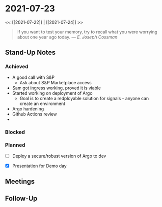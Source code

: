 # 2021-07-23

<< [[2021-07-22]] | [[2021-07-24]] >>

> If you want to test your memory, try to recall what you were worrying about one year ago today.
> &mdash; <cite>E. Joseph Cossman</cite>

## Stand-Up Notes

### Achieved
- A good call with S&P
	- Ask about S&P Marketplace access
- Sam got ingress working, proved it is viable
- Started working on deployment of Argo
	- Goal is to create a redployable solution for signals - anyone can create an environment
- Argo hardening
- Github Actions review
- 
### Blocked

### Planned
- [ ] Deploy a secure/robust version of Argo to dev
- [x] Presentation for Demo day


## Meetings

## Follow-Up